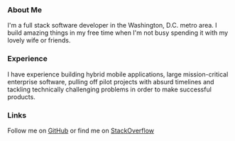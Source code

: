 ### About Me
I'm a full stack software developer in the Washington, D.C. metro area. I build amazing things in my free time when I'm not busy spending it with my lovely wife or friends.

### Experience
I have experience building hybrid mobile applications, large mission-critical enterprise software, pulling off pilot projects with absurd timelines and tackling technically challenging problems in order to make successful products.

### Links
Follow me on [GitHub](https://github.com/ograycode) or find me on [StackOverflow](http://stackoverflow.com/users/983290/tomj)
